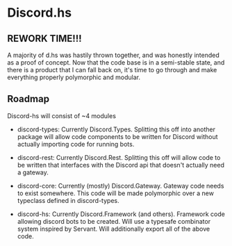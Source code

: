 # Discord.hs

## REWORK TIME!!!

A majority of d.hs was hastily thrown together, and was honestly intended as a proof of
concept. Now that the code base is in a semi-stable state, and there is a product that I
can fall back on, it's time to go through and make everything properly polymorphic and
modular.

## Roadmap

Discord-hs will consist of ~4 modules

- discord-types: Currently Discord.Types. Splitting this off into another package will
  allow code components to be written for Discord without actually importing code for
  running bots.

- discord-rest: Currently Discord.Rest. Splitting this off will allow code to be written
  that interfaces with the Discord api that doesn't actually need a gateway.

- discord-core: Currently (mostly) Discord.Gateway. Gateway code needs to exist somewhere.
  This code will be made polymorphic over a new typeclass defined in discord-types.

- discord-hs: Currently Discord.Framework (and others). Framework code allowing discord bots
  to be created. Will use a typesafe combinator system inspired by Servant. Will additionally
  export all of the above code.
